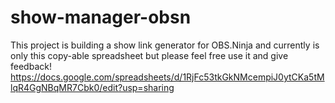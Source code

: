 # show-manager-obsn

This project is building a show link generator for OBS.Ninja and currently is only this copy-able spreadsheet but please feel free use it and give feedback!
https://docs.google.com/spreadsheets/d/1RjFc53tkGkNMcempiJ0ytCKa5tMlqR4GgNBqMR7Cbk0/edit?usp=sharing
